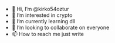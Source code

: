 - 👋 Hi, I’m @kirko54oztur
- 👀 I’m interested in crypto
- 🌱 I’m currently learning dll
- 💞️ I’m looking to collaborate on everyone
- 📫 How to reach me just write

<!---
kirko54oztur/kirko54oztur is a ✨ special ✨ repository because its `README.md` (this file) appears on your GitHub profile.
You can click the Preview link to take a look at your changes.
--->
